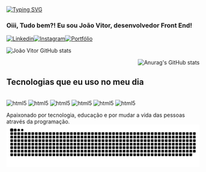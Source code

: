  [![Typing SVG](https://readme-typing-svg.demolab.com?font=Fira+Code&pause=1000&width=435&lines=Hello%2C+My+Name+is+Jo%C3%A3o+Vitor;I'm+from+Brazil%2C+ES;Be+welcome!+xD)](https://git.io/typing-svg)
### Oiii, Tudo bem?! Eu sou João Vitor, desenvolvedor Front End!

[![Linkedin](https://img.shields.io/badge/LinkedIn-0077B5?style=for-the-badge&logo=linkedin&logoColor=white)](http://linkedin.com/in/joaovitor-front-end)[![Instagram](https://img.shields.io/badge/Instagram-E4405F?style=for-the-badge&logo=instagram&logoColor=white)](https://www.instagram.com/joaovitoraa_/)[![Portfólio](https://img.shields.io/badge/Portfólio-172B4D?style=for-the-badge&logo=Opsgenie&logoColor=white)](https://joaovitoraa.github.io/)

<div align="left">
 
![João Vitor GitHub stats](https://github-readme-stats.vercel.app/api?username=joaovitoraa&show_icons=true&theme=transparent)
 </div>
 <div align="right">
 
![Anurag's GitHub stats](https://github-readme-stats.vercel.app/api?username=anuraghazra&show_icons=true&theme=transparent)

</div>


  
## Tecnologias que eu uso no meu dia
<div style="display: inline_block"><br/>
<img alignt="center" alt="html5" src="https://img.shields.io/badge/HTML5-E34F26?style=for-the-badge&logo=html5&logoColor=white">
<img alignt="center" alt="html5" src="https://img.shields.io/badge/CSS3-1572B6?style=for-the-badge&logo=css3&logoColor=white">
<img alignt="center" alt="html5" src="https://img.shields.io/badge/JavaScript-323330?style=for-the-badge&logo=javascript&logoColor=F7DF1E">
<img alignt="center" alt="html5" src="https://img.shields.io/badge/TypeScript-007ACC?style=for-the-badge&logo=typescript&logoColor=white">
<img alignt="center" alt="html5" src="https://img.shields.io/badge/PHP-777BB4?style=for-the-badge&logo=php&logoColor=white">
<img alignt="center" alt="html5" src="https://img.shields.io/badge/React-20232A?style=for-the-badge&logo=react&logoColor=61DAFB">
</div>

Apaixonado por tecnologia, educação e por mudar a vida das pessoas através da programação.
![Snake animation](https://github.com/ellen2121/ellen2121/blob/output/github-contribution-grid-snake.svg)
</div>

